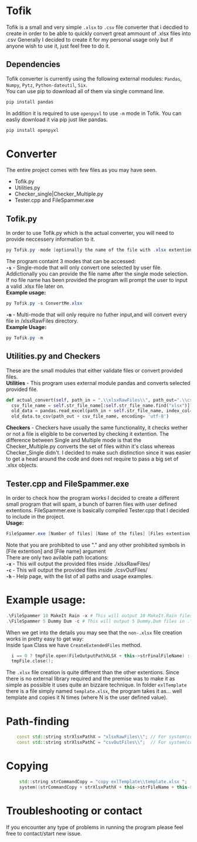# Tofik
Tofik is a small and very simple `.xlsx` to `.csv` file converter that i decdied to create in order to be able to quickly convert great ammount of .xlsx files into .csv
Generally I decided to create it for my personal usage only but if anyone wish to use it, just feel free to do it.

## Dependencies

Tofik converter is currently using the following external modules: `Pandas`, `Numpy`, `Pytz`, `Python-dateutil`, `Six`. </br>
You can use pip to download all of them via single command line.
```PowerShell
pip install pandas
```
In addition it is required to use `openpyxl` to use `-m` mode in Tofik. You can easliy download it via pip just like pandas.
```PowerShell
pip install openpyxl
```

# Converter

The entire project comes with few files as you may have seen.
- Tofik.py
- Utilities.py
- Checker_single|Checker_Multiple.py
- Tester.cpp and FileSpammer.exe

## Tofik.py
In order to use Tofik.py which is the actual converter, you will need to provide neccessery information to it.
```PowerShell
py Tofik.py -mode [optionally the name of the file with .xlsx extention]
```
The program containt 3 modes that can be accessed: <br>
<b> `-s`</b> - Single-mode that will only convert one selected by user file. Addictionally you can provide the file name after the single mode selection.
If no file name has been provided the program will prompt the user to input a valid .xlsx file later on. </br>
<b>Example usage:</b>
```PowerShell
py Tofik.py -s ConvertMe.xlsx
```

<b> `-m`</b> - Multi-mode that will only require no futher input,and will convert every file in /xlsxRawFiles directory. </br>
<b>Example Usage:</b>
```PowerShell
py Tofik.py -m
```
## Utilities.py and Checkers
These are the small modules that either validate files or convert provided files.</br>
<b>Utilities</b> - This program uses external module pandas and converts selected provided file.</br>
```Python
def actual_convert(self, path_in = ".\\xlsxRawFiles\\", path_out=".\\csvOutFiles\\"):
  csv_file_name = self.str_file_name[:self.str_file_name.find("xlsx")] + "csv"
  old_data = pandas.read_excel(path_in + self.str_file_name, index_col=None)
  old_data.to_csv(path_out + csv_file_name, encoding= 'utf-8')
```
<b>Checkers</b> - Checkers have usually the same functionality, it checks wether or not a file is eligible to be converted by checking it extention. The difference
between Single and Multiple mode is that the Checker_Multiple.py converts the set of files within it's class whereas Checker_Single didn't.
I decided to make such distinction since it was easier to get a head around the code and does not require to pass a big set of .xlsx objects.
## Tester.cpp and FileSpammer.exe
In order to check how the program works I decided to create a different small program that will spam, a bunch of barren files with user defined extentions. 
FileSpammer.exe is basically compiled Tester.cpp that I decided to include in the project. </br>
<b>Usage:</b>
```PowerShell
FileSpammer.exe [Number of files] [Name of the files] [Files extention] -[path location]
```
Note that you are prohibited to use "." and any other prohibited symbols in [File extention] and [File name] argument </br>
There are only two avilable path locations: </br>
<b> `-x` </b> - This will output the provided files inside ./xlsxRawFiles/ </br>
<b> `-c` </b> - This will output the provided files inside ./csvOutFiles/ </br>
<b> `-h` </b> - Help page, with the list of all paths and usage examples.
# Example usage:
```PowerShell
.\FileSpammer 10 MakeIt Rain -x # This will output 10 MakeIt.Rain files in .\xlsxRawFiles\
.\FileSpammer 5 Dummy Dum -c # This will output 5 Dummy.Dum files in .\csvOutFiles\
```
When we get into the details you may see that the `non-.xlsx` file creation works in pretty easy to get way: <br>
Inside `Spam` Class we have `CreateExtendedFiles` method.
```C++
  i == 0 ? tmpFile.open(FileOutputPathXLSX + this->strFinalFileName) : tmpFile.open(FileOutputPathXLSX + this->strFinalFileName + '(' + std::to_string(i+1) + ')';
  tmpFile.close();
```
The `.xlsx` file creation is quite different than the other extentions. Since there is no external library required and the premise was to make it as
simple as possible it uses quite an bizzare technique. In folder `exlTemplate` there is a file simply named `template.xlsx`, the program takes it as... well
template and copies it N times (where N is the user defined value).
# Path-finding
```C++
    const std::string strXlsxPathX = "xlsxRawFiles\\"; // For system(const char* _Command)
    const std::string strXlsxPathC = "csvOutFiles\\";  // For system(const char* _Command)   
```
# Copying
```C++
     std::string strCommandCopy = "copy exlTemplate\\template.xlsx ";
     system((strCommandCopy + strXlsxPathX + this->strFileName + this->strFileExtention).c_str());  
```
# Troubleshooting or contact
If you encounter any type of problems in running the program please feel free to contact/start new issue.
